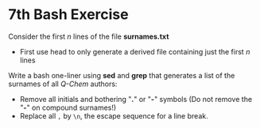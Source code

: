 # 7th Bash Exercise

Consider the first *n* lines of the file **surnames.txt**

* First use head to only generate a derived file containing just the first *n*
lines

Write a bash one-liner using **sed** and **grep** that generates a list of the
surnames of all *Q-Chem* authors:

* Remove all initials and bothering "**.**" or "**-**" symbols (Do not remove the
"**-**" on compound surnames!)
* Replace all `,` by `\n`, the escape sequence for a line break.
